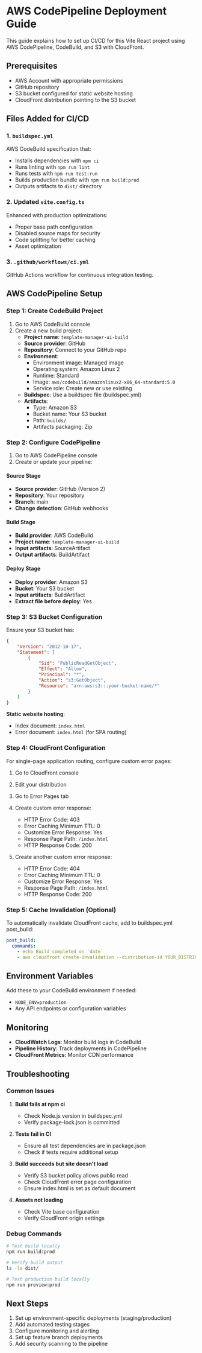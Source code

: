 # AWS CodePipeline Deployment Guide

This guide explains how to set up CI/CD for this Vite React project using AWS CodePipeline, CodeBuild, and S3 with CloudFront.

## Prerequisites

- AWS Account with appropriate permissions
- GitHub repository
- S3 bucket configured for static website hosting
- CloudFront distribution pointing to the S3 bucket

## Files Added for CI/CD

### 1. `buildspec.yml`
AWS CodeBuild specification that:
- Installs dependencies with `npm ci`
- Runs linting with `npm run lint`
- Runs tests with `npm run test:run`
- Builds production bundle with `npm run build:prod`
- Outputs artifacts to `dist/` directory

### 2. Updated `vite.config.ts`
Enhanced with production optimizations:
- Proper base path configuration
- Disabled source maps for security
- Code splitting for better caching
- Asset optimization

### 3. `.github/workflows/ci.yml`
GitHub Actions workflow for continuous integration testing.

## AWS CodePipeline Setup

### Step 1: Create CodeBuild Project

1. Go to AWS CodeBuild console
2. Create a new build project:
   - **Project name**: `template-manager-ui-build`
   - **Source provider**: GitHub
   - **Repository**: Connect to your GitHub repo
   - **Environment**:
     - Environment image: Managed image
     - Operating system: Amazon Linux 2
     - Runtime: Standard
     - Image: `aws/codebuild/amazonlinux2-x86_64-standard:5.0`
     - Service role: Create new or use existing
   - **Buildspec**: Use a buildspec file (buildspec.yml)
   - **Artifacts**:
     - Type: Amazon S3
     - Bucket name: Your S3 bucket
     - Path: `builds/`
     - Artifacts packaging: Zip

### Step 2: Configure CodePipeline

1. Go to AWS CodePipeline console
2. Create or update your pipeline:

#### Source Stage
- **Source provider**: GitHub (Version 2)
- **Repository**: Your repository
- **Branch**: main
- **Change detection**: GitHub webhooks

#### Build Stage
- **Build provider**: AWS CodeBuild
- **Project name**: `template-manager-ui-build`
- **Input artifacts**: SourceArtifact
- **Output artifacts**: BuildArtifact

#### Deploy Stage
- **Deploy provider**: Amazon S3
- **Bucket**: Your S3 bucket
- **Input artifacts**: BuildArtifact
- **Extract file before deploy**: Yes

### Step 3: S3 Bucket Configuration

Ensure your S3 bucket has:

```json
{
    "Version": "2012-10-17",
    "Statement": [
        {
            "Sid": "PublicReadGetObject",
            "Effect": "Allow",
            "Principal": "*",
            "Action": "s3:GetObject",
            "Resource": "arn:aws:s3:::your-bucket-name/*"
        }
    ]
}
```

**Static website hosting**:
- Index document: `index.html`
- Error document: `index.html` (for SPA routing)

### Step 4: CloudFront Configuration

For single-page application routing, configure custom error pages:

1. Go to CloudFront console
2. Edit your distribution
3. Go to Error Pages tab
4. Create custom error response:
   - HTTP Error Code: 403
   - Error Caching Minimum TTL: 0
   - Customize Error Response: Yes
   - Response Page Path: `/index.html`
   - HTTP Response Code: 200

5. Create another custom error response:
   - HTTP Error Code: 404
   - Error Caching Minimum TTL: 0
   - Customize Error Response: Yes
   - Response Page Path: `/index.html`
   - HTTP Response Code: 200

### Step 5: Cache Invalidation (Optional)

To automatically invalidate CloudFront cache, add to buildspec.yml post_build:

```yaml
post_build:
  commands:
    - echo Build completed on `date`
    - aws cloudfront create-invalidation --distribution-id YOUR_DISTRIBUTION_ID --paths "/*"
```

## Environment Variables

Add these to your CodeBuild environment if needed:
- `NODE_ENV=production`
- Any API endpoints or configuration variables

## Monitoring

- **CloudWatch Logs**: Monitor build logs in CodeBuild
- **Pipeline History**: Track deployments in CodePipeline
- **CloudFront Metrics**: Monitor CDN performance

## Troubleshooting

### Common Issues

1. **Build fails at npm ci**
   - Check Node.js version in buildspec.yml
   - Verify package-lock.json is committed

2. **Tests fail in CI**
   - Ensure all test dependencies are in package.json
   - Check if tests require additional setup

3. **Build succeeds but site doesn't load**
   - Verify S3 bucket policy allows public read
   - Check CloudFront error page configuration
   - Ensure index.html is set as default document

4. **Assets not loading**
   - Check Vite base configuration
   - Verify CloudFront origin settings

### Debug Commands

```bash
# Test build locally
npm run build:prod

# Verify build output
ls -la dist/

# Test production build locally
npm run preview:prod
```

## Next Steps

1. Set up environment-specific deployments (staging/production)
2. Add automated testing stages
3. Configure monitoring and alerting
4. Set up feature branch deployments
5. Add security scanning to the pipeline